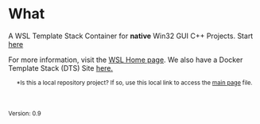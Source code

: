 

# What
A WSL Template Stack Container for **native** Win32 GUI C++ Projects. Start [here](https://nicojane.github.io/WSL-Development-Stack-Native-Win32-CPP/)

For more information, visit the [WSL Home page](https://nicojane.github.io/WSL-Template-Stacks-Home/). We also have a  Docker Template Stack (DTS) Site [here.](https://nicojane.github.io/Docker-Template-Stacks-Home/)

<sub> &nbsp;&nbsp;&nbsp;&nbsp; *Is this a local repository project? If so, use this local link to access the [main page](./index) file. <sub>

<br><br>
<small>Version: 0.9 </small>